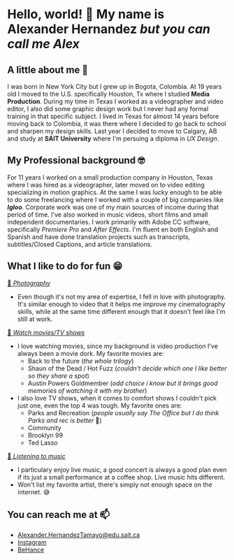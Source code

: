 # Hello, world! 👋 My name is Alexander Hernandez _but you can call me ***Alex***_ 

<!--
**AlexHdz16/AlexHdz16** is a ✨ _special_ ✨ repository because its `README.md` (this file) appears on your GitHub profile.

Here are some ideas to get you started:

- 🔭 I’m currently working on ...
- 🌱 I’m currently learning ...
- 👯 I’m looking to collaborate on ...
- 🤔 I’m looking for help with ...
- 💬 Ask me about ...
- 📫 How to reach me: ...
- 😄 Pronouns: ...
- ⚡ Fun fact: ...
-->
## A little about me :thinking:
I was born in New York City but I grew up in Bogota, Colombia. At 19 years old I moved to the U.S. specifically Houston, Tx where I studied **Media Production**. During my time in Texas I worked as a videographer and video editor, I also did some graphic design work but I never had any formal training in that specific subject. I lived in Texas for almost 14 years before moving back to Colombia, it was there where I decided to go back to school and sharpen my design skills. Last year I decided to move to Calgary, AB and study at **SAIT University** where I'm persuing a diploma in _UX Design_. 

## My Professional background :nerd_face: 
For 11 years I worked on a small production company in Houston, Texas where I was hired as a videographer, later moved on to video editing specializing in motion graphics. At the same I was lucky enough to be able to do some freelancing where I worked with a couple of big companies like ***Igloo***. Corporate work was one of my main sources of income during that period of time. I've also worked in music videos, short films and small independent documentaries. I work primarily with Adobe CC software, specifically _Premiere Pro_ and _After Effects_. I'm fluent en both English and Spanish and have done translation projects such as transcripts, subtitles/Closed Captions, and article translations. 

## What I like to do for fun :grin: 
<u> :camera_flash: _Photography_ </u>
* Even though it's not my area of expertise, I fell in love with photography. It's similar enough to video that it helps me improve my cinematography skills, while at the same time different enough that it doesn't feel like I'm still at work.
  
<u> :movie_camera: _Watch movies/TV shows_ </u>
* I love watching movies, since my background is video production I've always been a movie dork. My favorite movies are:
  - Back to the future (_the whole trilogy_)
  - Shaun of the Dead / Hot Fuzz (_couldn't decide which one I like better so they share a spot_)
  - Austin Powers Goldmember (_odd choice i know but it brings good memories of watching it with my brother_)
* I also love TV shows, when it comes to comfort shows I couldn't pick just one, even the top 4 was tough. My favorite ones are:
  - Parks and Recreation (_people usually say The Office but I do think Parks and rec is better_ :speak_no_evil:)
  - Community 
  - Brooklyn 99 
  - Ted Lasso 

 <u> :musical_note: _Listening to music_ </u>
 * I particulary enjoy live music, a good concert is always a good plan even if its just a small performance at a coffee shop. Live music hits different.
 * Won't list my favorite artist, there's simply not enough space on the internet. :sweat_smile: 

## You can reach me at :mailbox: 
 * Alexander.HernandezTamayo@edu.sait.ca 
 * [Instagram](https://www.instagram.com/alexhdz16) 
 * [BeHance](https://www.behance.net/alexhdz16) 
